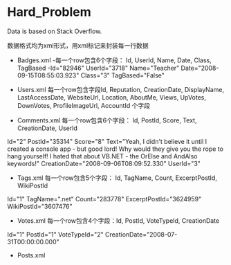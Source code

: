 # Hard_Problem
Data is based on Stack Overflow.

数据格式均为xml形式，用xml标记<row />来封装每一行数据
- Badges.xml
  -每一个row包含6个字段： Id, UserId, Name, Date, Class, TagBased
  -Id="82946" UserId="3718" Name="Teacher" Date="2008-09-15T08:55:03.923" Class="3" TagBased="False" 

- Users.xml
每一个row包含字段Id, Reputation, CreationDate, DisplayName, LastAccessDate, WebsiteUrl, Location, AboutMe, Views, UpVotes, DownVotes, ProfileImageUrl, AccountId 个字段

- Comments.xml
每一个row包含6个字段： Id, PostId, Score, Text, CreationDate, UserId

Id="2" PostId="35314" Score="8" Text="Yeah, I didn't believe it until I created a console app - but good lord!  Why would they give you the rope to hang yourself!  I hated that about VB.NET - the OrElse and AndAlso keywords!" CreationDate="2008-09-06T08:09:52.330" UserId="3" 

- Tags.xml
每一个row包含5个字段： Id, TagName, Count, ExcerptPostId, WikiPostId

Id="1" TagName=".net" Count="283778" ExcerptPostId="3624959" WikiPostId="3607476"

- Votes.xml
每一个row包含4个字段：Id, PostId, VoteTypeId, CreationDate

Id="1" PostId="1" VoteTypeId="2" CreationDate="2008-07-31T00:00:00.000"

- Posts.xml

